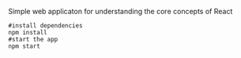 Simple web applicaton for understanding the core concepts of React
```
#install dependencies
npm install
#start the app
npm start
```
